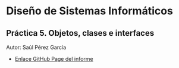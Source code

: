 # Diseño de Sistemas Informáticos
## Práctica 5. Objetos, clases e interfaces

Autor: Saúl Pérez García
* [Enlace GitHub Page del informe](https://ull-esit-inf-dsi-2021.github.io/ull-esit-inf-dsi-20-21-prct05-objects-classes-interfaces-ostream07/)
